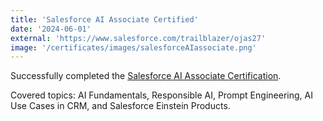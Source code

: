 ```yaml
---
title: 'Salesforce AI Associate Certified'
date: '2024-06-01'
external: 'https://www.salesforce.com/trailblazer/ojas27'
image: '/certificates/images/salesforceAIassociate.png'
---
```


Successfully completed the [Salesforce AI Associate Certification](https://www.salesforce.com/trailblazer/ojas27).

Covered topics: AI Fundamentals, Responsible AI, Prompt Engineering, AI Use Cases in CRM, and Salesforce Einstein Products.
